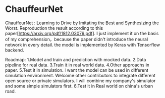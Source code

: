 # ChauffeurNet
ChauffeurNet : Learning to Drive by Imitating the Best and Synthesizing the Worst.
Reproduction the result according to this paper[https://arxiv.org/pdf/1812.03079.pdf].
I just implement it on the basis of my comprehension，because the paper didn't introduce the neural network in every detail.
the model is implemented by Keras with Tensorflow backend.

Roadmap:
1.Model and train and prediction with mocked data.
2.Data pipeline for real data.
3.Train it in real world data.
4.Other approachs in paper.
5.Test it in simulation.
  I want the model can be used in different simulation environment. Welcome other contributors to integrate different open source or private simulators. 
  I will combine my company's simulator and some simple simulators first.
6.Test it in Real world on china's urban road.
